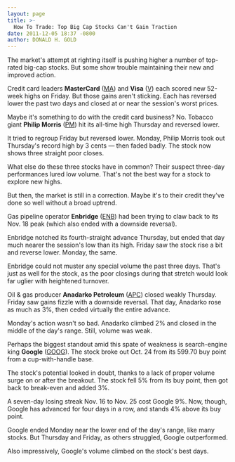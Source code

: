 ```yaml
---
layout: page
title: >-
  How To Trade: Top Big Cap Stocks Can't Gain Traction
date: 2011-12-05 18:37 -0800
author: DONALD H. GOLD
---
```





The market's attempt at righting itself is pushing higher a number of top-rated big-cap stocks. But some show trouble maintaining their new and improved action.


Credit card leaders **MasterCard** ([MA](https://research.investors.com/quote.aspx?symbol=MA)) and **Visa** ([V](https://research.investors.com/quote.aspx?symbol=V)) each scored new 52-week highs on Friday. But those gains aren't sticking. Each has reversed lower the past two days and closed at or near the session's worst prices.


Maybe it's something to do with the credit card business? No. Tobacco giant **Philip Morris** ([PM](https://research.investors.com/quote.aspx?symbol=PM)) hit its all-time high Thursday and reversed lower.


It tried to regroup Friday but reversed lower. Monday, Philip Morris took out Thursday's record high by 3 cents — then faded badly. The stock now shows three straight poor closes.


What else do these three stocks have in common? Their suspect three-day performances lured low volume. That's not the best way for a stock to explore new highs.


But then, the market is still in a correction. Maybe it's to their credit they've done so well without a broad uptrend.


Gas pipeline operator **Enbridge** ([ENB](https://research.investors.com/quote.aspx?symbol=ENB)) had been trying to claw back to its Nov. 18 peak (which also ended with a downside reversal).


Enbridge notched its fourth-straight advance Thursday, but ended that day much nearer the session's low than its high. Friday saw the stock rise a bit and reverse lower. Monday, the same.


Enbridge could not muster any special volume the past three days. That's just as well for the stock, as the poor closings during that stretch would look far uglier with heightened turnover.


Oil & gas producer **Anadarko Petroleum** ([APC](https://research.investors.com/quote.aspx?symbol=APC)) closed weakly Thursday. Friday saw gains fizzle with a downside reversal. That day, Anadarko rose as much as 3%, then ceded virtually the entire advance.


Monday's action wasn't so bad. Anadarko climbed 2% and closed in the middle of the day's range. Still, volume was weak.


Perhaps the biggest standout amid this spate of weakness is search-engine king **Google** ([GOOG](https://research.investors.com/quote.aspx?symbol=GOOG)). The stock broke out Oct. 24 from its 599.70 buy point from a cup-with-handle base.


The stock's potential looked in doubt, thanks to a lack of proper volume surge on or after the breakout. The stock fell 5% from its buy point, then got back to break-even and added 3%.


A seven-day losing streak Nov. 16 to Nov. 25 cost Google 9%. Now, though, Google has advanced for four days in a row, and stands 4% above its buy point.


Google ended Monday near the lower end of the day's range, like many stocks. But Thursday and Friday, as others struggled, Google outperformed.


Also impressively, Google's volume climbed on the stock's best days.




